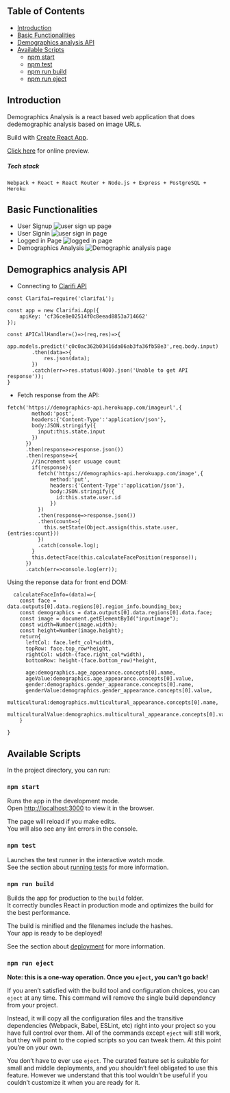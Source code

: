 
## Table of Contents

- [Introduction](#introduction)
- [Basic Functionalities](#basic-functionalities)
- [Demographics analysis API](#demographics-analysis-api)
- [Available Scripts](#available-scripts)
  - [npm start](#npm-start)
  - [npm test](#npm-test)
  - [npm run build](#npm-run-build)
  - [npm run eject](#npm-run-eject)

## Introduction

Demographics Analysis is a react based web application that does dedemographic analysis based on image URLs.

Build with [Create React App](https://github.com/facebook/create-react-app).

[Click here](https://smartbrain-demographics.herokuapp.com/) for online preview.

##### Tech stack
``` Webpack + React + React Router + Node.js + Express + PostgreSQL + Heroku ```


## Basic Functionalities

- User Signup
![user sign up page](https://raw.githubusercontent.com/ambitiousbird/demographics/master/signUp.png)
- User Signin
![user sign in page](https://raw.githubusercontent.com/ambitiousbird/demographics/master/signIn.png)
- Logged in Page
![logged in page](https://raw.githubusercontent.com/ambitiousbird/demographics/master/loggedIn.png)
- Demographics Analysis
![Demographic analysis page](https://raw.githubusercontent.com/ambitiousbird/demographics/master/Demographics.png)

## Demographics analysis API
- Connecting to [Clarifi API](https://clarifai.com/models/demographics-image-recognition-model-c0c0ac362b03416da06ab3fa36fb58e3)

```
const Clarifai=require('clarifai');

const app = new Clarifai.App({
    apiKey: 'cf36ce8e02514f0c8eead8853a714662'
});

const APICallHandler=()=>(req,res)=>{
    app.models.predict('c0c0ac362b03416da06ab3fa36fb58e3',req.body.input)
        .then(data=>{
            res.json(data);
        })
        .catch(err=>res.status(400).json('Unable to get API response'));
}
```
- Fetch response from the API:
```
fetch('https://demographics-api.herokuapp.com/imageurl',{
        method:'post',
        headers:{'Content-Type':'application/json'},
        body:JSON.stringify({
          input:this.state.input
        })
      })
      .then(response=>response.json())
      .then(response=>{
        //increment user usuage count
        if(response){
          fetch('https://demographics-api.herokuapp.com/image',{
              method:'put',
              headers:{'Content-Type':'application/json'},
              body:JSON.stringify({
                id:this.state.user.id
              })
          })
          .then(response=>response.json())
          .then(count=>{
            this.setState(Object.assign(this.state.user, {entries:count}))
          })
          .catch(console.log);
        }
        this.detectFace(this.calculateFacePosition(response));
      })
      .catch(err=>console.log(err));
```
Using the reponse data for front end DOM:
```
  calculateFaceInfo=(data)=>{
    const face = data.outputs[0].data.regions[0].region_info.bounding_box;
    const demographics = data.outputs[0].data.regions[0].data.face;
    const image = document.getElementById("inputimage");
    const width=Number(image.width);
    const height=Number(image.height);
    return{
      leftCol: face.left_col*width,
      topRow: face.top_row*height,
      rightCol: width-(face.right_col*width),
      bottomRow: height-(face.bottom_row)*height,
      
      age:demographics.age_appearance.concepts[0].name,
      ageValue:demographics.age_appearance.concepts[0].value,
      gender:demographics.gender_appearance.concepts[0].name,
      genderValue:demographics.gender_appearance.concepts[0].value,
      multicultural:demographics.multicultural_appearance.concepts[0].name,
      multiculturalValue:demographics.multicultural_appearance.concepts[0].value
    }
    
}
```

## Available Scripts

In the project directory, you can run:

### `npm start`

Runs the app in the development mode.<br>
Open [http://localhost:3000](http://localhost:3000) to view it in the browser.

The page will reload if you make edits.<br>
You will also see any lint errors in the console.

### `npm test`

Launches the test runner in the interactive watch mode.<br>
See the section about [running tests](#running-tests) for more information.

### `npm run build`

Builds the app for production to the `build` folder.<br>
It correctly bundles React in production mode and optimizes the build for the best performance.

The build is minified and the filenames include the hashes.<br>
Your app is ready to be deployed!

See the section about [deployment](#deployment) for more information.

### `npm run eject`

**Note: this is a one-way operation. Once you `eject`, you can’t go back!**

If you aren’t satisfied with the build tool and configuration choices, you can `eject` at any time. This command will remove the single build dependency from your project.

Instead, it will copy all the configuration files and the transitive dependencies (Webpack, Babel, ESLint, etc) right into your project so you have full control over them. All of the commands except `eject` will still work, but they will point to the copied scripts so you can tweak them. At this point you’re on your own.

You don’t have to ever use `eject`. The curated feature set is suitable for small and middle deployments, and you shouldn’t feel obligated to use this feature. However we understand that this tool wouldn’t be useful if you couldn’t customize it when you are ready for it.
